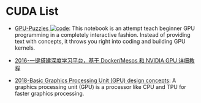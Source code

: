 # CUDA List

- [GPU-Puzzles ![code](https://ng-tech.icu/assets/code.svg)](https://github.com/srush/GPU-Puzzles): This notebook is an attempt teach beginner GPU programming in a completely interactive fashion. Instead of providing text with concepts, it throws you right into coding and building GPU kernels.

- [2016-一键搭建深度学习平台，基于 Docker/Mesos 和 NVIDIA GPU 详细教程](https://parg.co/Aq1)

- [2018-Basic Graphics Processing Unit (GPU) design concepts](https://iq.opengenus.org/basic-graphics-processing-unit-gpu-design-concepts/): A graphics processing unit (GPU) is a processor like CPU and TPU for faster graphics processing.
